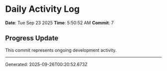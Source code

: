 # Daily Activity Log

**Date**: Tue Sep 23 2025
**Time**: 5:50:52 AM
**Commit**: 7

## Progress Update

This commit represents ongoing development activity.

---
Generated: 2025-09-26T00:20:52.673Z
